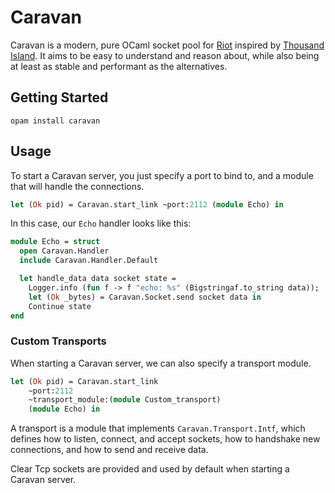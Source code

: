 # Caravan

Caravan is a modern, pure OCaml socket pool for [Riot][riot] inspired by
[Thousand Island][thousand_island]. It aims to be easy to understand and reason
about, while also being at least as stable and performant as the alternatives.

[riot]: https://github.com/leostera/riot
[thousand_island]: https://github.com/mtrudel/thousand_island

## Getting Started

```
opam install caravan
```

## Usage

To start a Caravan server, you just specify a port to bind to, and a module
that will handle the connections.

``` ocaml
let (Ok pid) = Caravan.start_link ~port:2112 (module Echo) in
```

In this case, our `Echo` handler looks like this:

```ocaml
module Echo = struct
  open Caravan.Handler
  include Caravan.Handler.Default

  let handle_data data socket state =
    Logger.info (fun f -> f "echo: %s" (Bigstringaf.to_string data));
    let (Ok _bytes) = Caravan.Socket.send socket data in
    Continue state
end
```

### Custom Transports

When starting a Caravan server, we can also specify a transport module.

```ocaml
let (Ok pid) = Caravan.start_link
    ~port:2112
    ~transport_module:(module Custom_transport)
    (module Echo) in
```

A transport is a module that implements `Caravan.Transport.Intf`, which defines
how to listen, connect, and accept sockets, how to handshake new connections, and how
to send and receive data.

Clear Tcp sockets are provided and used by default when starting a Caravan server.

